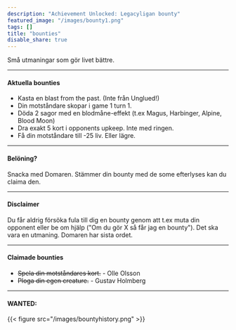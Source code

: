 ```yaml
---
description: "Achievement Unlocked: Legacyligan bounty"
featured_image: "/images/bounty1.png"
tags: []
title: "bounties"
disable_share: true
---
```

Små utmaningar som gör livet bättre.

------

#### Aktuella bounties 

- Kasta en blast from the past. (Inte från Unglued!)
- Din motståndare skopar i game 1 turn 1.
- Döda 2 sagor med en blodmåne-effekt (t.ex Magus, Harbinger, Alpine, Blood Moon)
- Dra exakt 5 kort i opponents upkeep. Inte med ringen.
- Få din motståndare till -25 liv. Eller lägre.

------

#### Belöning?

Snacka med Domaren. Stämmer din bounty med de some efterlyses kan du claima den. 

------
#### Disclaimer
Du får aldrig försöka fula till dig en bounty genom att t.ex muta din opponent eller be om hjälp ("Om du gör X så får jag en bounty"). Det ska vara en utmaning. Domaren har sista ordet.

------

#### Claimade bounties

- ~~Spela din motståndares kort.~~ - Olle Olsson
- ~~Ploga din egen creature.~~ - Gustav Holmberg

------

#### WANTED:

{{< figure src="/images/bountyhistory.png" >}}
